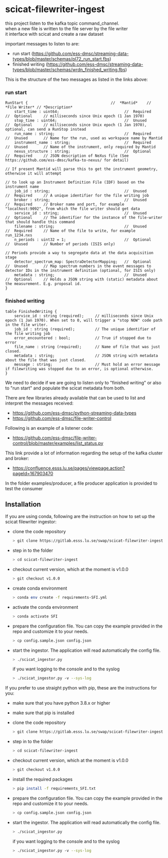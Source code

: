 # scicat-filewriter-ingest


this project listen to the kafka topic command_channel.  
when a new file is written to the file server by the file writer  
it interface with scicat and create a raw dataset  

important messages to listen to are:
- run start (https://github.com/ess-dmsc/streaming-data-types/blob/master/schemas/pl72_run_start.fbs)
- finished writing (https://github.com/ess-dmsc/streaming-data-types/blob/master/schemas/wrdn_finished_writing.fbs)

This is the structure of the two messages as listed in the links above:
### run start
```
RunStart {                                     //  *Mantid*    // *File Writer* // *Description*
    start_time : uint64;                             //  Required    //  Optional     // milliseconds since Unix epoch (1 Jan 1970)
    stop_time : uint64;                              //  Unused      //  Optional     // milliseconds since Unix epoch (1 Jan 1970), optional, can send a RunStop instead
    run_name : string;                               //  Required    //  Unused       // Name for the run, used as workspace name by Mantid
    instrument_name : string;                        //  Required    //  Unused       // Name of the instrument, only required by Mantid
    nexus_structure : string;                        //  Optional    //  Required     // JSON description of NeXus file (See https://github.com/ess-dmsc/kafka-to-nexus/ for detail)
                                                                                      // If present Mantid will parse this to get the instrument geometry, otherwise it will attempt
                                                                                      // to look up an Instrument Definition File (IDF) based on the instrument name
    job_id : string;                                 //  Unused      //  Required     // A unique identifier for the file writing job
    broker : string;                                 //  Unused      //  Required     // Broker name and port, for example "localhost:9092", from which the file writer should get data
    service_id : string;                             //  Unused      //  Optional     // The identifier for the instance of the file-writer that should handle this command
    filename : string;                               //  Unused      //  Required     // Name of the file to write, for example run_1234.nxs
    n_periods : uint32 = 1;                          //  Optional    //  Unused       // Number of periods (ISIS only)
                                                                                      // Periods provide a way to segregate data at the data acquisition stage
    detector_spectrum_map: SpectraDetectorMapping;   //  Optional    //  Unused       // Map spectrum numbers in the event messages to detector IDs in the instrument definition (optional, for ISIS only)
    metadata : string;                               //  Unused      //  Optional     // Holds a JSON string with (static) metadata about the measurement. E.g. proposal id.
}
```
### finished writing
```
table FinishedWriting {
    service_id : string (required);     // milliseconds since Unix epoch (1 Jan 1970). When set to 0, will trigger a "stop NOW" code path in the file writer.
    job_id : string (required);         // The unique identifier of the file writing job
    error_encountered : bool;           // True if stopped due to error
    file_name : string (required);      // Name of file that was just closed.
    metadata : string;                  // JSON string with metadata about the file that was just closed.
    message : string;                   // Must hold an error message if filewriting was stopped due to an error, is optional otherwise.
}
```

We need to decide if we are going to listen only to "finished writing" or also to "run start" and populate the scicat metadata from both.

There are few libraries already available that can be used to list and interpret the messages received:
- https://github.com/ess-dmsc/python-streaming-data-types
- https://github.com/ess-dmsc/file-writer-control

Following is an example of a listener code:
- https://github.com/ess-dmsc/file-writer-control/blob/master/examples/list_status.py

This link provide a lot of information regarding the setup of the kafka cluster and broker:
- https://confluence.esss.lu.se/pages/viewpage.action?pageId=167903470

In the folder examples/producer, a file producer application is provided to test the consumer

## Installation

If you are using conda, following are the instruction on how to set up the scicat filewriter ingestor:
- clone the code repository
  ```bash
  > git clone https://gitlab.esss.lu.se/swap/scicat-filewriter-ingest.git scicat-filewriter-ingest
  ```

- step in to the folder
  ```bash
  > cd scicat-filewriter-ingest
  ```

- checkout current version, which at the moment is v1.0.0
  ```bash
  > git checkout v1.0.0
  ```

- create conda environment
  ```bash
  > conda env create -f requirements-SFI.yml
  ```

- activate the conda environment
  ```bash
  > conda activate SFI
  ```

- prepare the configuration file. You can copy the example provided in the repo and customize it to your needs.
  ```bash
  > cp config.sample.json config.json
  ``` 

- start the ingestor. The application will read automatically the config file.
  ```bash
  > ./scicat_ingestor.py
  ```
  
  if you want logging to the console and to the syslog
  ```bash
  > ./scicat_ingestor.py -v --sys-log
  ```


If you prefer to use straight python with pip, these are the instructions for you:
- make sure that you have python 3.8.x or higher

- make sure that pip is installed

- clone the code repository
  ```bash
  > git clone https://gitlab.esss.lu.se/swap/scicat-filewriter-ingest.git scicat-filewriter-ingest
  ```

- step in to the folder
  ```bash
  > cd scicat-filewriter-ingest
  ```

- checkout current version, which at the moment is v1.0.0
  ```bash
  > git checkout v1.0.0
  ```

- install the required packages
  ```bash
  > pip install -f requirements_SFI.txt
  ```

- prepare the configuration file. You can copy the example provided in the repo and customize it to your needs.
  ```bash
  > cp config.sample.json config.json
  ``` 

- start the ingestor. The application will read automatically the config file.
  ```bash
  > ./scicat_ingestor.py
  ```
  
  if you want logging to the console and to the syslog
  ```bash
  > ./scicat_ingestor.py -v --sys-log
  ```


